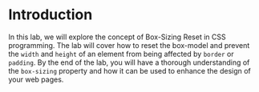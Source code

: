 # Introduction

In this lab, we will explore the concept of Box-Sizing Reset in CSS programming. The lab will cover how to reset the box-model and prevent the `width` and `height` of an element from being affected by `border` or `padding`. By the end of the lab, you will have a thorough understanding of the `box-sizing` property and how it can be used to enhance the design of your web pages.
